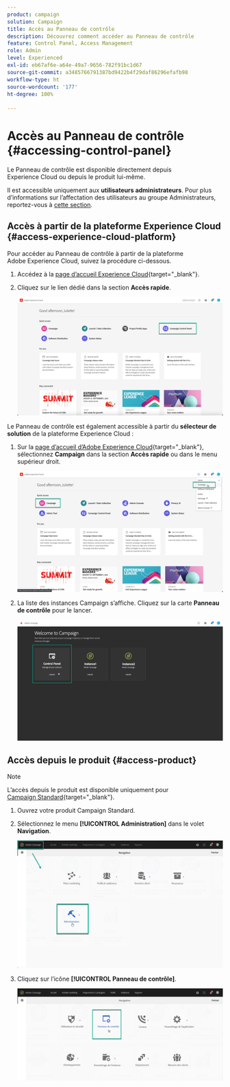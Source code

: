 ```yaml
---
product: campaign
solution: Campaign
title: Accès au Panneau de contrôle
description: Découvrez comment accéder au Panneau de contrôle
feature: Control Panel, Access Management
role: Admin
level: Experienced
exl-id: eb67af6e-a64e-49a7-9656-782f91bc1d67
source-git-commit: a3485766791387bd9422b4f29daf86296efafb98
workflow-type: ht
source-wordcount: '177'
ht-degree: 100%

---
```


# Accès au Panneau de contrôle {#accessing-control-panel}

Le Panneau de contrôle est disponible directement depuis Experience Cloud ou depuis le produit lui-même.

Il est accessible uniquement aux **utilisateurs administrateurs**. Pour plus d’informations sur l’affectation des utilisateurs au groupe Administrateurs, reportez-vous à [cette section](../../discover/using/managing-permissions.md).

## Accès à partir de la plateforme Experience Cloud {#access-experience-cloud-platform}

Pour accéder au Panneau de contrôle à partir de la plateforme Adobe Experience Cloud, suivez la procédure ci-dessous.

1. Accédez à la [page d’accueil Experience Cloud](https://experiencecloud.adobe.com/){target="_blank"}.

1. Cliquez sur le lien dédié dans la section **Accès rapide**.

   ![](assets/do-not-localize/quickaccess.png)

Le Panneau de contrôle est également accessible à partir du **sélecteur de solution** de la plateforme Experience Cloud :

1. Sur la [page d’accueil d’Adobe Experience Cloud](https://experiencecloud.adobe.com/){target="_blank"}, sélectionnez **Campaign** dans la section **Accès rapide** ou dans le menu supérieur droit.

   ![](assets/do-not-localize/control_panel_access1.png)

1. La liste des instances Campaign s’affiche. Cliquez sur la carte **Panneau de contrôle** pour le lancer.

   ![](assets/do-not-localize/control_panel_access2.png)

## Accès depuis le produit {#access-product}

>[!NOTE]
>
>L’accès depuis le produit est disponible uniquement pour [Campaign Standard](https://experienceleague.adobe.com/docs/campaign-standard/using/campaign-standard-home.html?lang=fr){target="_blank"}.

1. Ouvrez votre produit Campaign Standard.

1. Sélectionnez le menu **[!UICONTROL Administration]** dans le volet **Navigation**.

   ![](assets/control_panel_access3.png)

1. Cliquez sur l’icône **[!UICONTROL Panneau de contrôle]**.

   ![](assets/control_panel_access4.png)
